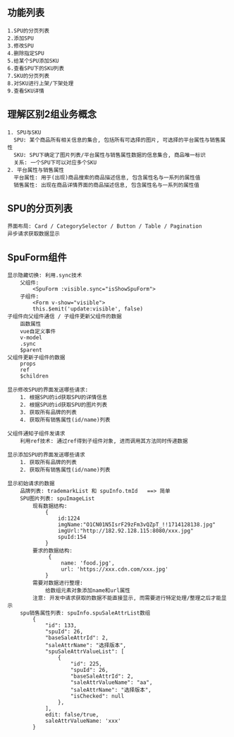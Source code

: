 ## 功能列表
    1.SPU的分页列表
    2.添加SPU
    3.修改SPU
    4.删除指定SPU
    5.给某个SPU添加SKU
    6.查看SPU下的SKU列表
    7.SKU的分页列表
    8.对SKU进行上架/下架处理
    9.查看SKU详情

## 理解区别2组业务概念
    1. SPU与SKU
      SPU: 某个商品所有相关信息的集合, 包括所有可选择的图片, 可选择的平台属性与销售属性
      SKU: SPU下确定了图片列表/平台属性与销售属性数据的信息集合, 商品唯一标识
      关系: 一个SPU下可以对应多个SKU
    2. 平台属性与销售属性
      平台属性: 用于(出现)商品搜索的商品描述信息, 包含属性名与一系列的属性值
      销售属性: 出现在商品详情界面的商品描述信息, 包含属性名与一系列的属性值

## SPU的分页列表
    界面布局: Card / CategorySelector / Button / Table / Pagination
    异步请求获取数据显示

## SpuForm组件
    显示隐藏切换: 利用.sync技术
        父组件: 
            <SpuForm :visible.sync="isShowSpuForm">
        子组件: 
            <Form v-show="visible">
            this.$emit('update:visible', false)
    子组件向父组件通信 / 子组件更新父组件的数据
        函数属性
        vue自定义事件
        v-model
        .sync
        $parent
    父组件更新子组件的数据
        props
        ref
        $children

    显示修改SPU的界面发送哪些请求:
        1. 根据SPU的id获取SPU的详情信息
        2. 根据SPU的id获取SPU的图片列表
        3. 获取所有品牌的列表
        4. 获取所有销售属性(id/name)列表

    父组件通知子组件发请求
        利用ref技术: 通过ref得到子组件对象, 进而调用其方法同时传递数据

    显示添加SPU的界面发送哪些请求
        1. 获取所有品牌的列表
        2. 获取所有销售属性(id/name)列表

    显示初始请求的数据
        品牌列表: trademarkList 和 spuInfo.tmId   ==> 简单
        SPU图片列表: spuImageList
            现有数据结构:
                {
                    id:1224
                    imgName:"O1CN01N5IsrF29zFm3vQZpT_!!1714128138.jpg"
                    imgUrl:"http://182.92.128.115:8080/xxx.jpg"
                    spuId:154
                }
            要求的数据结构:
                 {
                     name: 'food.jpg', 
                     url: 'https://xxx.cdn.com/xxx.jpg'
                }
            需要对数据进行整理:
                给数组元素对象添加name和url属性
            注意: 开发中请求获取的数据不能直接显示, 而需要进行特定处理/整理之后才能显示
        spu销售属性列表: spuInfo.spuSaleAttrList数组
            {
                "id": 133,
                "spuId": 26,
                "baseSaleAttrId": 2,
                "saleAttrName": "选择版本",
                "spuSaleAttrValueList": [
                    {
                        "id": 225,
                        "spuId": 26,
                        "baseSaleAttrId": 2,
                        "saleAttrValueName": "aa",
                        "saleAttrName": "选择版本",
                        "isChecked": null
                    },
                ],
                edit: false/true,
                saleAttrValueName: 'xxx'
            }

    
